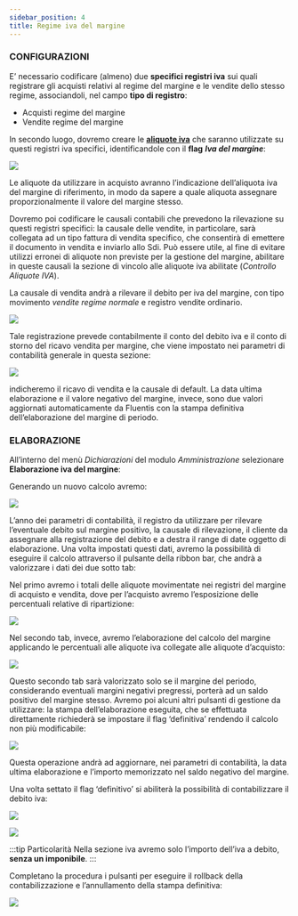```yaml
---
sidebar_position: 4
title: Regime iva del margine
---
```


### CONFIGURAZIONI

E’ necessario codificare (almeno) due **specifici registri iva** sui quali registrare gli acquisti relativi al regime del margine e le vendite dello stesso regime, associandoli, nel campo **tipo di registro**:

- Acquisti regime del margine
- Vendite regime del margine

In secondo luogo, dovremo creare le [**aliquote iva**](/docs/configurations/tables/finance/vat-rates) che saranno utilizzate su questi registri iva specifici, identificandole con il **flag** ***Iva del margine***:

![](/img/it-it/finance-area/other/VATMargine.png)

Le aliquote da utilizzare in acquisto avranno l’indicazione dell’aliquota iva del margine di riferimento, in modo da sapere a quale aliquota assegnare proporzionalmente il valore del margine stesso.

Dovremo poi codificare le causali contabili che prevedono la rilevazione su questi registri specifici: la causale delle vendite, in particolare, sarà collegata ad un tipo fattura di vendita specifico, che consentirà di emettere il documento in vendita e inviarlo allo Sdi. 
Può essere utile, al fine di evitare utilizzi erronei di aliquote non previste per la gestione del margine, abilitare in queste causali la sezione di vincolo alle aliquote iva abilitate (*Controllo Aliquote IVA*).

La causale di vendita andrà a rilevare il debito per iva del margine, con tipo movimento *vendite regime normale* e registro vendite ordinario.

![](/img/it-it/finance-area/other/VATMargine2.png)

Tale registrazione prevede contabilmente il conto del debito iva e il conto di storno del ricavo vendita per margine, che viene impostato nei parametri di contabilità generale in questa sezione:

![](/img/it-it/finance-area/other/VATMargine3.png)

indicheremo il ricavo di vendita e la causale di default. La data ultima elaborazione e il valore negativo del margine, invece, sono due valori aggiornati automaticamente da Fluentis con la stampa definitiva dell’elaborazione del margine di periodo.

### ELABORAZIONE

All’interno del menù *Dichiarazioni* del modulo *Amministrazione* selezionare **Elaborazione iva del margine**:

Generando un nuovo calcolo avremo:

![](/img/it-it/finance-area/other/VATMargine4.png)

L’anno dei parametri di contabilità, il registro da utilizzare per rilevare l’eventuale debito sul margine positivo, la causale di rilevazione, il cliente da assegnare alla registrazione del debito e a destra il range di date oggetto di elaborazione.
Una volta impostati questi dati, avremo la possibilità di eseguire il calcolo attraverso il pulsante della ribbon bar, che andrà a valorizzare i dati dei due sotto tab:

Nel primo avremo i totali delle aliquote movimentate nei registri del margine di acquisto e vendita, dove per l’acquisto avremo l’esposizione delle percentuali relative di ripartizione:

![](/img/it-it/finance-area/other/VATMargine5.png)

Nel secondo tab, invece, avremo l’elaborazione del calcolo del margine applicando le percentuali alle aliquote iva collegate alle aliquote d’acquisto:

![](/img/it-it/finance-area/other/VATMargine6.png)

Questo secondo tab sarà valorizzato solo se il margine del periodo, considerando eventuali margini negativi pregressi, porterà ad un saldo positivo del margine stesso.
Avremo poi alcuni altri pulsanti di gestione da utilizzare: la stampa dell’elaborazione eseguita, che se effettuata direttamente richiederà se impostare il flag ‘definitiva’ rendendo il calcolo non più modificabile:

![](/img/it-it/finance-area/other/VATMargine7.png)

Questa operazione andrà ad aggiornare, nei parametri di contabilità, la data ultima elaborazione e l’importo memorizzato nel saldo negativo del margine.

Una volta settato il flag ‘definitivo’ si abiliterà la possibilità di contabilizzare il debito iva:

![](/img/it-it/finance-area/other/VATMargine8.png)

![](/img/it-it/finance-area/other/VATMargine9.png)

:::tip Particolarità
Nella sezione iva avremo solo l’importo dell’iva a debito, **senza un imponibile**.
:::

Completano la procedura i pulsanti per eseguire il rollback della contabilizzazione e l’annullamento della stampa definitiva:


![](/img/it-it/finance-area/other/VATMargine10.png)